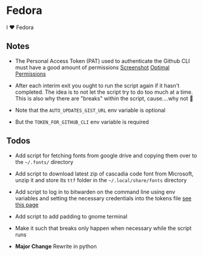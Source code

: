 # Fedora

I ❤️ Fedora

## Notes

- The Personal Access Token (PAT) used to authenticate the Github CLI must have a good amount of permissions
  [Screenshot](gnome-shell-screenshot-51NFC1.png)
  [Optimal Permissions](https://drive.google.com/file/d/1ofz21EA94ztBEBr4mv7P-_qufnQ6k99J/view?usp=sharing")

- After each interim exit you ought to run the script again if it hasn't completed. The idea is to not let the script try to do too much at a time. This is also why there are "breaks" within the script, cause....why not :information_desk_person:

- Note that the `AUTO_UPDATES_GIST_URL` env variable is optional
- But the `TOKEN_FOR_GITHUB_CLI` env variable is required

## Todos

- Add script for fetching fonts from google drive and copying them over to the `~/.fonts/` directory

- Add script to download latest zip of cascadia code font from Microsoft, unzip it and store its `ttf` folder in the `~/.local/share/fonts` directory

- Add script to log in to bitwarden on the command line using env variables and setting the necessary credentials into the tokens file [see this page](https://bitwarden.com/help/article/cli/#using-an-api-key)

- Add script to add padding to gnome terminal

- Make it such that breaks only happen when necessary while the script runs

- **Major Change** Rewrite in python
